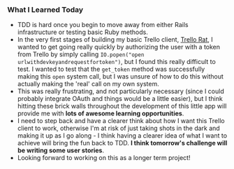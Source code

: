 ### What I Learned Today

- TDD is hard once you begin to move away from either Rails infrastructure or testing basic Ruby methods.
- In the very first stages of building my basic Trello client, [Trello Rat](https://github.com/liamseanbrady/trello-rat), I wanted to get going really quickly by authorizing the user with a token from Trello by simply calling `IO.popen("open urlwithdevkeyandrequestfortoken")`, but I found this really difficult to test. I wanted to test that the `get_token` method was successfully making this `open` system call, but I was unsure of how to do this without actually making the 'real' call on my own system.
- This was really frustrating, and not particularly necessary (since I could probably integrate OAuth and things would be a little easier), but I think hitting these brick walls throughout the development of this little app will provide me with **lots of awesome learning opportunities**.
- I need to step back and have a clearer think about how I want this Trello client to work, otherwise I'm at risk of just taking shots in the dark and making it up as I go along - I think having a clearer idea of what I want to achieve will bring the fun back to TDD. **I think tomorrow's challenge will be writing some user stories**.
- Looking forward to working on this as a longer term project!
